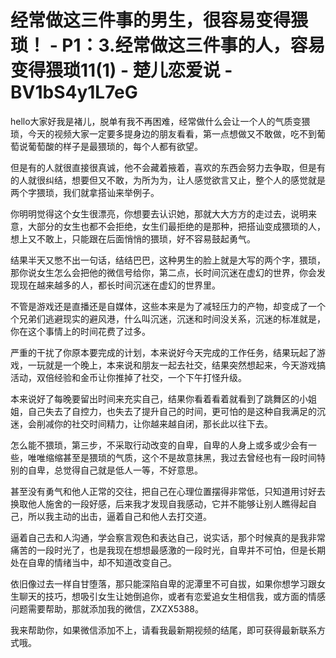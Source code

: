 # 经常做这三件事的男生，很容易变得猥琐！ - P1：3.经常做这三件事的人，容易变得猥琐11(1) - 楚儿恋爱说 - BV1bS4y1L7eG

hello大家好我是褚儿，脱单有我不再困难，经常做什么会让一个人的气质变猥琐，今天的视频大家一定要多提身边的朋友看看，第一点想做又不敢做，吃不到葡萄说葡萄酸的样子是最猥琐的，每个人都有欲望。

但是有的人就很直接很真诚，他不会藏着掖着，喜欢的东西会努力去争取，但是有的人就很纠结，想要但又不敢，为所为为，让人感觉欲言又止，整个人的感觉就是两个字猥琐，我们就拿搭讪来举例子。

你明明觉得这个女生很漂亮，你想要去认识她，那就大大方方的走过去，说明来意，大部分的女生也都不会拒绝，女生们最拒绝的是那种，把搭讪变成猥琐的人，想上又不敢上，只能跟在后面悄悄的猥琐，好不容易鼓起勇气。

结果半天又憋不出一句话，结结巴巴，这种男生的脸上就是大写的两个字，猥琐，那你说女生怎么会把他的微信号给你，第二点，长时间沉迷在虚幻的世界，你会发现现在越来越多的人，都长时间沉迷在虚幻的世界里。

不管是游戏还是直播还是自媒体，这些本来是为了减轻压力的产物，却变成了一个个兄弟们逃避现实的避风港，什么叫沉迷，沉迷和时间没关系，沉迷的标准就是，你在这个事情上的时间花费了过多。

严重的干扰了你原本要完成的计划，本来说好今天完成的工作任务，结果玩起了游戏，一玩就是一个晚上，本来说和朋友一起去社交，结果突然想起来，今天游戏搞活动，双倍经验和金币让你推掉了社交，一个下午打怪升级。

本来说好了每晚要留出时间来充实自己，结果你看着看着就看到了跳舞区的小姐姐，自己失去了自控力，也失去了提升自己的时间，更可怕的是这种自我满足的沉迷，会削减你的社交时间精力，让你越来越自闭，那长此以往下去。

怎么能不猥琐，第三步，不采取行动改变的自卑，自卑的人身上或多或少会有一些，唯唯缩缩甚至是猥琐的气质，这个不是故意抹黑，我过去曾经也有一段时间特别的自卑，总觉得自己就是低人一等，不好意思。

甚至没有勇气和他人正常的交往，把自己在心理位置摆得非常低，只知道用讨好去换取他人施舍的一段好感，后来我才发现自我感动，它并不能够让别人瞧得起自己，所以我主动的出击，逼着自己和他人去打交道。

逼着自己去和人沟通，学会察言观色和表达自己，说实话，那个时候真的是我非常痛苦的一段时光了，也是我现在想想最感激的一段时光，自卑并不可怕，但是长期处在自卑的情绪当中，却不知道改变自己。

依旧像过去一样自甘堕落，那只能深陷自卑的泥潭里不可自拔，如果你想学习跟女生聊天的技巧，想吸引女生让她倒追你，或者有恋爱追女生相信我，或方面的情感问题需要帮助，那就添加我的微信，ZXZX5388。

我来帮助你，如果微信添加不上，请看我最新期视频的结尾，即可获得最新联系方式哦。
